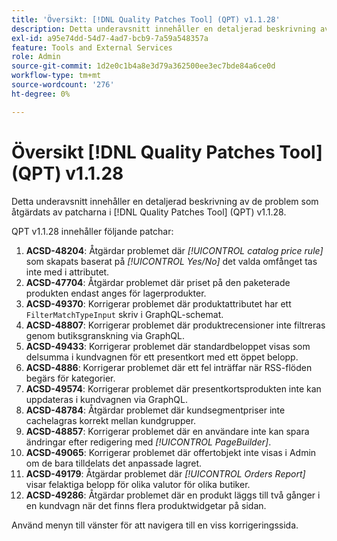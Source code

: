 ```yaml
---
title: 'Översikt: [!DNL Quality Patches Tool] (QPT) v1.1.28'
description: Detta underavsnitt innehåller en detaljerad beskrivning av de problem som åtgärdats av patcharna i [!DNL Quality Patches Tool] (QPT) v1.1.28.
exl-id: a95e74dd-54d7-4ad7-bcb9-7a59a548357a
feature: Tools and External Services
role: Admin
source-git-commit: 1d2e0c1b4a8e3d79a362500ee3ec7bde84a6ce0d
workflow-type: tm+mt
source-wordcount: '276'
ht-degree: 0%

---
```


# Översikt [!DNL Quality Patches Tool] (QPT) v1.1.28

Detta underavsnitt innehåller en detaljerad beskrivning av de problem som åtgärdats av patcharna i [!DNL Quality Patches Tool] (QPT) v1.1.28.

QPT v1.1.28 innehåller följande patchar:

1. **ACSD-48204**: Åtgärdar problemet där *[!UICONTROL catalog price rule]* som skapats baserat på *[!UICONTROL Yes/No]* det valda omfånget tas inte med i attributet.
1. **ACSD-47704**: Åtgärdar problemet där priset på den paketerade produkten endast anges för lagerprodukter.
1. **ACSD-49370**: Korrigerar problemet där produktattributet har ett `FilterMatchTypeInput` skriv i GraphQL-schemat.
1. **ACSD-48807**: Korrigerar problemet där produktrecensioner inte filtreras genom butiksgranskning via GraphQL.
1. **ACSD-49433**: Korrigerar problemet där standardbeloppet visas som delsumma i kundvagnen för ett presentkort med ett öppet belopp.
1. **ACSD-4886**: Korrigerar problemet där ett fel inträffar när RSS-flöden begärs för kategorier.
1. **ACSD-49574**: Korrigerar problemet där presentkortsprodukten inte kan uppdateras i kundvagnen via GraphQL.
1. **ACSD-48784**: Åtgärdar problemet där kundsegmentpriser inte cachelagras korrekt mellan kundgrupper.
1. **ACSD-48857**: Korrigerar problemet där en användare inte kan spara ändringar efter redigering med *[!UICONTROL PageBuilder]*.
1. **ACSD-49065**: Korrigerar problemet där offertobjekt inte visas i Admin om de bara tilldelats det anpassade lagret.
1. **ACSD-49179**: Åtgärdar problemet där *[!UICONTROL Orders Report]* visar felaktiga belopp för olika valutor för olika butiker.
1. **ACSD-49286**: Åtgärdar problemet där en produkt läggs till två gånger i en kundvagn när det finns flera produktwidgetar på sidan.

Använd menyn till vänster för att navigera till en viss korrigeringssida.
